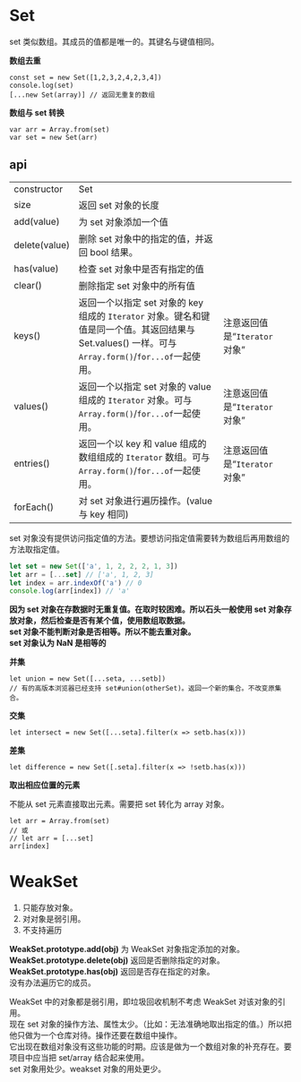 # Set

set 类似数组。其成员的值都是唯一的。其键名与键值相同。

**数组去重**

    const set = new Set([1,2,3,2,4,2,3,4])
    console.log(set)
    [...new Set(array)] // 返回无重复的数组

**数组与 set 转换**

    var arr = Array.from(set)
    var set = new Set(arr)

## api

<!-- prettier-ignore-start -->
|      |      |     |     |
| -- | -- | --- | --- |
| constructor   | Set       |     |     |
| size    | 返回 set 对象的长度        |     |     |
| add(value)    | 为 set 对象添加一个值      |     |     |
| delete(value) | 删除 set 对象中的指定的值，并返回 bool 结果。   |     |     |
| has(value)    | 检查 set 对象中是否有指定的值    |     |     |
| clear() | 删除指定 set 对象中的所有值      |     |     |
| keys()  | 返回一个以指定 set 对象的 key 组成的 `Iterator` 对象。键名和键值是同一个值。其返回结果与 Set.values() 一样。可与`Array.form()`/`for...of`一起使用。 |  注意返回值是“`Iterator`对象”   |     |
| values()      | 返回一个以指定 set 对象的 value 组成的 `Iterator` 对象。可与`Array.form()`/`for...of`一起使用。      |  注意返回值是“`Iterator`对象”   |     |
| entries()     | 返回一个以 key 和 value 组成的数组组成的 `Iterator` 数组。可与`Array.form()`/`for...of`一起使用。    |  注意返回值是“`Iterator`对象”   |     |
| forEach()     | 对 set 对象进行遍历操作。(value 与 key 相同)          |     |     |
<!-- prettier-ignore-end -->

set 对象没有提供访问指定值的方法。要想访问指定值需要转为数组后再用数组的方法取指定值。

```js
let set = new Set(['a', 1, 2, 2, 2, 1, 3])
let arr = [...set] // ['a', 1, 2, 3]
let index = arr.indexOf('a') // 0
console.log(arr[index]) // 'a'
```

**因为 set 对象在存数据时无重复值。在取时较困难。所以石头一般使用 set 对象存放对象，然后检查是否有某个值，使用数组取数据。**  
**set 对象不能判断对象是否相等。所以不能去重对象。**  
**set 对象认为 NaN 是相等的**

**并集**

    let union = new Set([...seta, ...setb])
    // 有的高版本浏览器已经支持 set#union(otherSet)。返回一个新的集合。不改变原集合。

**交集**

    let intersect = new Set([...seta].filter(x => setb.has(x)))

**差集**

    let difference = new Set([.seta].filter(x => !setb.has(x)))

**取出相应位置的元素**

不能从 set 元素直接取出元素。需要把 set 转化为 array 对象。

    let arr = Array.from(set)
    // 或
    // let arr = [...set]
    arr[index]

# WeakSet

1. 只能存放对象。
2. 对对象是弱引用。
3. 不支持遍历

**WeakSet.prototype.add(obj)** 为 WeakSet 对象指定添加的对象。  
**WeakSet.prototype.delete(obj)** 返回是否删除指定的对象。  
**WeakSet.prototype.has(obj)** 返回是否存在指定的对象。  
没有办法遍历它的成员。

WeakSet 中的对象都是弱引用，即垃圾回收机制不考虑 WeakSet 对该对象的引用。  
现在 set 对象的操作方法、属性太少。（比如：无法准确地取出指定的值。）所以把他只做为一个仓库对待。操作还要在数组中操作。  
它出现在数组对象没有这些功能的时期。应该是做为一个数组对象的补充存在。要项目中应当把 set/array 结合起来使用。  
set 对象用处少。weakset 对象的用处更少。
